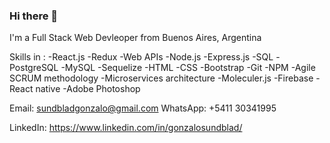 ### Hi there 👋

I'm a Full Stack Web Devleoper from Buenos Aires, Argentina

Skills in :
-React.js
-Redux
-Web APIs
-Node.js
-Express.js
-SQL
-PostgreSQL
-MySQL
-Sequelize
-HTML
-CSS
-Bootstrap
-Git
-NPM
-Agile SCRUM methodology
-Microservices architecture
-Moleculer.js
-Firebase
-React native
-Adobe Photoshop
 
Email: sundbladgonzalo@gmail.com
WhatsApp: +5411 30341995 

LinkedIn: https://www.linkedin.com/in/gonzalosundblad/

